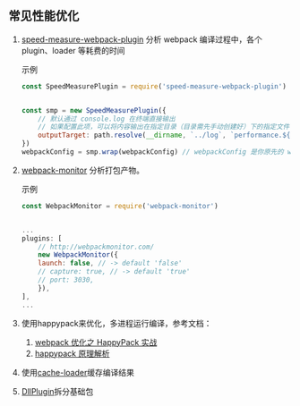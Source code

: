 ## 常见性能优化

1. [speed-measure-webpack-plugin](https://github.com/stephencookdev/speed-measure-webpack-plugin) 分析 webpack 编译过程中，各个 plugin、loader 等耗费的时间

    示例

    ```js
    const SpeedMeasurePlugin = require('speed-measure-webpack-plugin')

    
    const smp = new SpeedMeasurePlugin({
        // 默认通过 console.log 在终端直接输出
        // 如果配置此项，可以将内容输出在指定目录（目录需先手动创建好）下的指定文件（文件会自动创建）
        outputTarget: path.resolve(__dirname, `../log`, `performance.${new Date().getTime()}.log`)
    })
    webpackConfig = smp.wrap(webpackConfig) // webpackConfig 是你原先的 webpack 配置
    ```

2. [webpack-monitor](https://github.com/webpackmonitor/webpackmonitor) 分析打包产物。

    示例

    ```js
    const WebpackMonitor = require('webpack-monitor')


    ...
    plugins: [
        // http://webpackmonitor.com/
        new WebpackMonitor({
        launch: false, // -> default 'false'
        // capture: true, // -> default 'true'
        // port: 3030,
        }),
    ],
    ...
    ```

3. 使用happypack来优化，多进程运行编译，参考文档：

    1. [webpack 优化之 HappyPack 实战](https://www.jianshu.com/p/b9bf995f3712)
    2. [happypack 原理解析](https://yq.aliyun.com/articles/67269)

4. 使用[cache-loader](https://www.webpackjs.com/loaders/cache-loader/)缓存编译结果

5. [DllPlugin](https://segmentfault.com/a/1190000015489489)拆分基础包